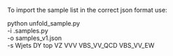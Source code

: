 To import the sample list in the correct json format use:

python unfold_sample.py\
  -i .samples.py \
  -o samples_v1.json \
  -s Wjets DY top VZ VVV VBS_VV_QCD VBS_VV_EW